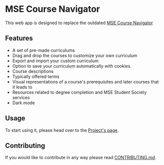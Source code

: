 # MSE Course Navigator

This web app is designed to replace the outdated [MSE Course Navigator](https://www.sfu.ca/mechatronics/current-students/undergraduate-students/mse-course-navigator.html)

## Features

- A set of pre-made curriculums
- Drag and drop the courses to customize your own curriculum
- Export and import your custom curriculum
- Option to save your curriculum automatically with cookies.
- Course descriptions
- Typically offered terms
- Visual representations of a course's prerequisites and later courses that it leads to
- Resources related to degree completion and MSE Student Society services
- Dark mode

## Usage

To start using it, please head over to the [Project's page](https://jkhamanishi.github.io/course-navigator/).

## Contributing

If you would like to contribute in any way please read
[CONTRIBUTING.md](CONTRIBUTING.md).

